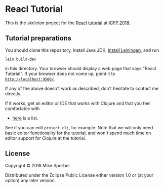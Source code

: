 # Reacl Tutorial

This is the skeleton project for the
[Reacl](https://github.com/active-group/reacl)
[tutorial](https://icfp18.sigplan.org/event/icfp-2018-tutorials-purely-functional-uis-with-reacl)
at [ICFP 2018](https://icfp18.sigplan.org/home).

## Tutorial preparations

You should clone this repository, install Java JDK,
[install Leiningen](http://leiningen.org/#install), and run

```
lein build-dev
```

in this directory.  Your browser should display a web page that says
"Reacl Tutorial".  If your browser does not come up, point it to
[`http://localhost:9500/`](http://localhost:9500/).

If any of the above doesn't work as described, don't hesitate to contact me
directly.

If it works, get an editor or IDE that works with Clojure and that you
feel comfortable with
- [here](http://dev.clojure.org/display/doc/IDEs+and+Editors) is a
list.

See if you can edit `project.clj`, for example.  Note that we will
only need basic editor functionality for the tutorial, and won't spend
much time on editor support for Clojure at the tutorial.

## License

Copyright © 2018 Mike Sperber

Distributed under the Eclipse Public License either version 1.0 or (at your option) any later version.
